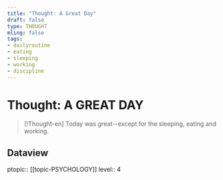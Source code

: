 ```yaml
---
title: "Thought: A Great Day"
draft: false
type: THOUGHT
mling: false
tags:
- dailyroutine
- eating
- sleeping
- working
- discipline
---
```

# Thought: A GREAT DAY
> [!Thought-en]
> Today was great--except for the sleeping, eating and working.

## Dataview
ptopic:: [[topic-PSYCHOLOGY]]
level:: 4